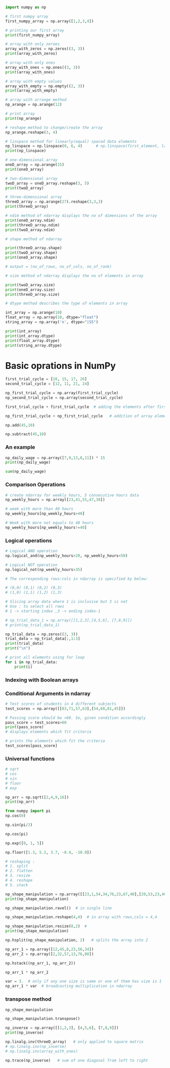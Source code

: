 ```python
import numpy as np
```


```python
# first numpy array
first_numpy_array = np.array([1,2,3,4])
```


```python
# printing our first array
print(first_numpy_array)
```


```python
# array with only zeroes
array_with_zeros = np.zeros((3, 3))
print(array_with_zeros)
```


```python
# array with only ones
array_with_ones = np.ones((3, 3))
print(array_with_ones)
```


```python
# array with empty values
array_with_empty = np.empty((2, 3))
print(array_with_empty)
```


```python
# array with arrange method
np_arange = np.arange(12)
```


```python
# print array
print(np_arange)
```


```python
# reshape method to change/create the array
np_arange.reshape(3, 4)
```


```python
# linspace method for linearly(equal) spaced data elements
np_linspace = np.linspace(0, 6, 4)      # np.linspace(first_element, last_element, total_number_of_equidistant_elements)
print(np_linspace)
```


```python
# one-dimensional array
oneD_array = np.arange(15)
print(oneD_array)
```


```python
# two-dimensional array
twoD_array = oneD_array.reshape(3, 5)
print(twoD_array)
```


```python
# three-dimensional array
threeD_array = np.arange(27).reshape(3,3,3)
print(threeD_array)
```


```python
# ndim method of ndarray displays the no of dimensions of the array
print(oneD_array.ndim)
print(threeD_array.ndim)
print(twoD_array.ndim)
```


```python
# shape method of ndarray

print(threeD_array.shape)
print(twoD_array.shape)
print(oneD_array.shape)

# output = (no_of_rows, no_of_cols, no_of_rank)
```


```python
# size method of ndarray displays the no of elements in array

print(twoD_array.size)
print(oneD_array.size)
print(threeD_array.size)
```


```python
# dtype method describes the type of elements in array

int_array = np.arange(10)
float_array = np.array(10, dtype="float")
string_array = np.array('n', dtype="|S5")

print(int_array)
print(int_array.dtype)
print(float_array.dtype)
print(string_array.dtype)
```

# Basic oprations in NumPy


```python
first_trial_cycle = [10, 15, 17, 26]
second_trial_cycle = [12, 11, 21, 24]
```


```python
np_first_trial_cycle = np.array(first_trial_cycle)
np_second_trial_cycle = np.array(second_trial_cycle)
```


```python
first_trial_cycle + first_trial_cycle  # adding the elements after first elements
```


```python
np_first_trial_cycle + np_first_trial_cycle   # addition of array elements of 2 arrays
```


```python
np.add(45,10)
```


```python
np.subtract(45,10)
```

### An example


```python
np_daily_wage = np.array([7,9,13,8,11]) * 15
print(np_daily_wage)
```


```python
sum(np_daily_wage)
```

### Comparison Operations


```python
# create ndarray for weekly hours, 5 consecutive hours data
np_weekly_hours = np.array([23,41,55,47,38])
```


```python
# week with more than 40 hours
np_weekly_hours[np_weekly_hours>40]
```


```python
# Week with more not equals to 40 hours
np_weekly_hours[np_weekly_hours!=40]
```

### Logical operations


```python
# Logical AND operation
np.logical_and(np_weekly_hours>20, np_weekly_hours<50)
```


```python
# Logical NOT operation
np.logical_not(np_weekly_hours>35)
```


```python
# The corresponding rows:cols in ndarray is specified by below:

# (0,0) (0,1) (0,2) (0,3)
# (1,0) (1,1) (1,2) (1,3)
```


```python
# Slicing array data where 1 is inclusive but 3 is not
# Use : to select all rows
# 1 -> starting index ,3 -> ending index-1

# np_trial_data_1 = np.array([[1,2,3],[4,5,6], [7,8,9]])
# print(np_trial_data_1)

np_trial_data = np.zeros((3, 3))
trial_data = np_trial_data[:,1:3]
print(trial_data)
print("\n")
```


```python
# print all elements using for loop
for i in np_trial_data:
    print(i)
```

### Indexing with Boolean arrays
### Conditional Arguments in ndarray


```python
# Test scores of students in 4 different subjects 
test_scores = np.array([[83,71,57,63],[54,68,81,45]])
```


```python
# Passing score should be >60. So, given condition accordingly
pass_score = test_scores>60
print(pass_score)
# displays elements which fit criteria
```


```python
# prints the elements which fit the criteria
test_scores[pass_score]
```

### Universal functions


```python
# sqrt
# cos
# sin
# floor
# exp

np_arr = np.sqrt([2,4,9,16])
print(np_arr)
```


```python
from numpy import pi
np.cos(0)
```


```python
np.sin(pi/2)
```


```python
np.cos(pi)
```


```python
np.exp([0, 1, 5])
```


```python
np.floor([1.3, 5.2, 3.7, -0.4, -10.0])
```


```python
# reshaping :
# 1. split
# 2. flatten
# 3. resize
# 4. reshape
# 5. stack
```


```python
np_shape_manipulation = np.array([[23,1,54,34,76,23,67,40],[20,53,23,46,23,56,34,89]])
print(np_shape_manipulation)
```


```python
np_shape_manipulation.ravel()  # in single line
```


```python
np_shape_manipulation.reshape(4,4)  # in array with rows,cols = 4,4
```


```python
np_shape_manipulation.resize(8,2)  # 
print(np_shape_manipulation)
```


```python
np.hsplit(np_shape_manipulation, 2)   # splits the array into 2
```


```python
np_arr_1 = np.array([12,45,8,23,56,34])
np_arr_2 = np.array([2,32,57,13,76,80])
```


```python
np.hstack((np_arr_1, np_arr_2))
```


```python
np_arr_1 * np_arr_2
```


```python
var = 3.  # only if any one size is same or one of them has size is 1
np_arr_1 * var  # broadcasting multiplication in ndarray
```

### transpose method


```python
np_shape_manipulation
```


```python
np_shape_manipulation.transpose()
```


```python
np_inverse = np.array([[1,2,3], [4,5,6], [7,8,9]])
print(np_inverse)
```


```python
np.linalg.inv(threeD_array)   # only applied to square matrix
# np.linalg.inv(np_inverse)
# np.linalg.inv(array_with_ones)
```


```python
np.trace(np_inverse)   # sum of one diagonal from left to right
```
